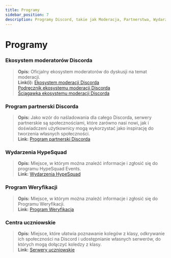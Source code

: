 ```yaml
---
title: Programy
sidebar_position: 7
description: Programy Discord, takie jak Moderacja, Partnerstwa, Wydarzenia HypeSquad i Weryfikacja.
---
```


# Programy

### Ekosystem moderatorów Discorda 
> __Opis:__ Oficjalny ekosystem moderatorów do dyskusji na temat moderacji.   <br/>
__Link(i):__ [Ekosystem moderacji Discorda](https://blog.discord.com/announcing-the-discord-moderator-academy-exam-a1bcb5b9d405)   <br/>
[Podręcznik ekosystemu moderacji Discorda](https://drive.google.com/file/d/1rCCi7UZ3BAS38T-zwBVpmTb13m8z7avW/view)   <br/>
[Ściągawka ekosystemu moderacji Discorda](https://drive.google.com/file/d/1ir-H91-yfskFO4wjEQCtc81ip9XErl9l/view)

### Program partnerski Discorda
> __Opis:__ Jako wzór do naśladowania dla całego Discorda, serwery partnerskie są społecznościami, które zarówno nasi nowi, jak i doświadczeni użytkownicy mogą wykorzystać jako inspirację do tworzenia własnych społeczności.   <br/>
__Link:__ [Program partnerski Discorda](https://dis.gd/partners)

### Wydarzenia HypeSquad
> __Opis:__ Miejsce, w którym można znaleźć informacje i zgłosić się do programu HypeSquad Events.   <br/>
__Link:__ [Wydarzenia HypeSquad](https://dis.gd/hypesquad)

### Program Weryfikacji
> __Opis:__ Miejsce, w którym można znaleźć informacje i zgłosić się do Programu Weryfikacji.   <br/>
__Link:__ [Program Weryfikacja](https://dis.gd/verification)

### Centra uczniowskie
> __Opis:__ Miejsce, które ułatwia poznawanie kolegów z klasy, odkrywanie ich społeczności na Discord i udostępnianie własnych serwerów, do których mogą dołączyć koledzy z klasy.   <br/>
__Link:__ [Serwery uczniowskie](https://dis.gd/studenthubs)

